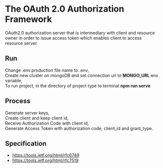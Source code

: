 # The OAuth 2.0 Authorization Framework
OAuth2.0 authorization server that is intermediary with client and resource owner in order to issue access token which enables client to access resource server.

## Run
Change .env.production file name to .env,</br>
Create new cluster on mongoDB and set connection url to **MONGO_URL** env variable,</br>
To run project, in the directory of project type to terminal **npm run serve**

## Process
Generate server keys,</br>
Create client and keep client id,</br>
Receive Authorization Code with client id,</br>
Generate Access Token with authorization code, client_id and grant_type.




## Specification
* https://tools.ietf.org/html/rfc6749
* https://tools.ietf.org/html/rfc7519
